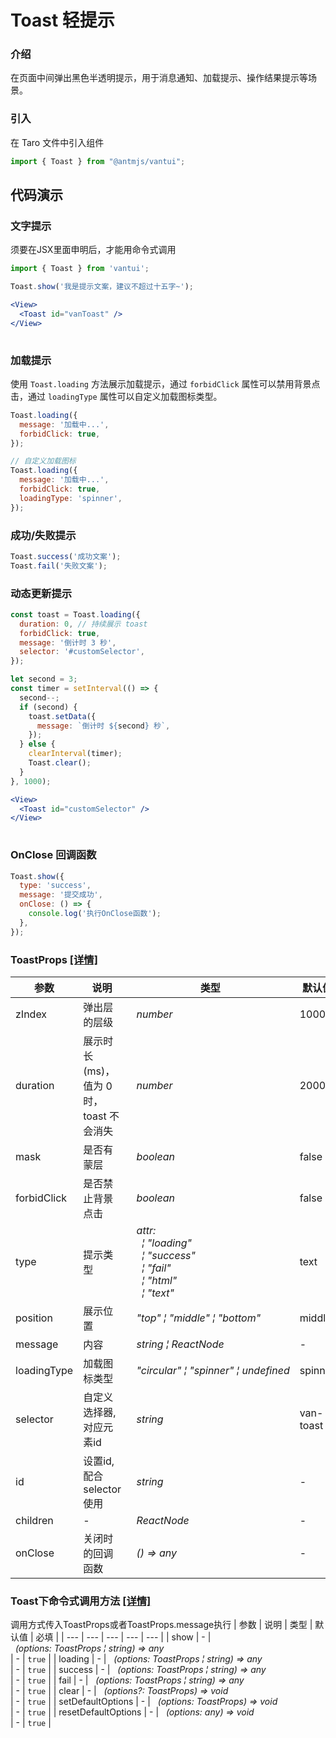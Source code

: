 # Toast 轻提示

### 介绍

在页面中间弹出黑色半透明提示，用于消息通知、加载提示、操作结果提示等场景。

### 引入

在 Taro 文件中引入组件

```js
import { Toast } from "@antmjs/vantui"; 
```

## 代码演示

### 文字提示

须要在JSX里面申明后，才能用命令式调用

```javascript
import { Toast } from 'vantui';

Toast.show('我是提示文案，建议不超过十五字~');
```

```jsx
<View>
  <Toast id="vanToast" />
</View>
 
```

### 加载提示

使用 `Toast.loading` 方法展示加载提示，通过 `forbidClick` 属性可以禁用背景点击，通过 `loadingType` 属性可以自定义加载图标类型。

```javascript
Toast.loading({
  message: '加载中...',
  forbidClick: true,
});

// 自定义加载图标
Toast.loading({
  message: '加载中...',
  forbidClick: true,
  loadingType: 'spinner',
});
```

### 成功/失败提示

```javascript
Toast.success('成功文案');
Toast.fail('失败文案');
```

### 动态更新提示

```javascript
const toast = Toast.loading({
  duration: 0, // 持续展示 toast
  forbidClick: true,
  message: '倒计时 3 秒',
  selector: '#customSelector',
});

let second = 3;
const timer = setInterval(() => {
  second--;
  if (second) {
    toast.setData({
      message: `倒计时 ${second} 秒`,
    });
  } else {
    clearInterval(timer);
    Toast.clear();
  }
}, 1000);
```

```jsx
<View>
  <Toast id="customSelector" />
</View>
 
```

### OnClose 回调函数

```javascript
Toast.show({
  type: 'success',
  message: '提交成功',
  onClose: () => {
    console.log('执行OnClose函数');
  },
});
```
### ToastProps [[详情]](https://github.com/AntmJS/vantui/tree/main/packages/vantui/types/toast.d.ts)   

| 参数 | 说明 | 类型 | 默认值 | 必填 |
| --- | --- | --- | --- | --- |
| zIndex | 弹出层的层级 | _&nbsp;&nbsp;number<br/>_ | 1000 | `false` |
| duration | 展示时长(ms)，值为 0 时，toast 不会消失 | _&nbsp;&nbsp;number<br/>_ | 2000 | `false` |
| mask | 是否有蒙层 | _&nbsp;&nbsp;boolean<br/>_ | false | `false` |
| forbidClick | 是否禁止背景点击 | _&nbsp;&nbsp;boolean<br/>_ | false | `false` |
| type | 提示类型 | _&nbsp;&nbsp;attr:<br/>&nbsp;&nbsp;&nbsp;&nbsp;&brvbar;&nbsp;"loading"<br/>&nbsp;&nbsp;&nbsp;&nbsp;&brvbar;&nbsp;"success"<br/>&nbsp;&nbsp;&nbsp;&nbsp;&brvbar;&nbsp;"fail"<br/>&nbsp;&nbsp;&nbsp;&nbsp;&brvbar;&nbsp;"html"<br/>&nbsp;&nbsp;&nbsp;&nbsp;&brvbar;&nbsp;"text"<br/>_ | text | `false` |
| position | 展示位置 | _&nbsp;&nbsp;"top"&nbsp;&brvbar;&nbsp;"middle"&nbsp;&brvbar;&nbsp;"bottom"<br/>_ | middle | `false` |
| message | 内容 | _&nbsp;&nbsp;string&nbsp;&brvbar;&nbsp;ReactNode<br/>_ | - | `false` |
| loadingType | 加载图标类型 | _&nbsp;&nbsp;"circular"&nbsp;&brvbar;&nbsp;"spinner"&nbsp;&brvbar;&nbsp;undefined<br/>_ | spinner | `false` |
| selector | 自定义选择器, 对应元素id | _&nbsp;&nbsp;string<br/>_ | van-toast | `false` |
| id | 设置id,配合selector使用 | _&nbsp;&nbsp;string<br/>_ | - | `false` |
| children | - | _&nbsp;&nbsp;ReactNode<br/>_ | - | `false` |
| onClose | 关闭时的回调函数 | _&nbsp;&nbsp;()&nbsp;=>&nbsp;any<br/>_ | - | `false` |

### Toast下命令式调用方法 [[详情]](https://github.com/AntmJS/vantui/tree/main/packages/vantui/types/toast.d.ts)   
调用方式传入ToastProps或者ToastProps.message执行
| 参数 | 说明 | 类型 | 默认值 | 必填 |
| --- | --- | --- | --- | --- |
| show | - | _&nbsp;&nbsp;(options:&nbsp;ToastProps&nbsp;&brvbar;&nbsp;string)&nbsp;=>&nbsp;any<br/>_ | - | `true` |
| loading | - | _&nbsp;&nbsp;(options:&nbsp;ToastProps&nbsp;&brvbar;&nbsp;string)&nbsp;=>&nbsp;any<br/>_ | - | `true` |
| success | - | _&nbsp;&nbsp;(options:&nbsp;ToastProps&nbsp;&brvbar;&nbsp;string)&nbsp;=>&nbsp;any<br/>_ | - | `true` |
| fail | - | _&nbsp;&nbsp;(options:&nbsp;ToastProps&nbsp;&brvbar;&nbsp;string)&nbsp;=>&nbsp;any<br/>_ | - | `true` |
| clear | - | _&nbsp;&nbsp;(options?:&nbsp;ToastProps)&nbsp;=>&nbsp;void<br/>_ | - | `true` |
| setDefaultOptions | - | _&nbsp;&nbsp;(options:&nbsp;ToastProps)&nbsp;=>&nbsp;void<br/>_ | - | `true` |
| resetDefaultOptions | - | _&nbsp;&nbsp;(options:&nbsp;any)&nbsp;=>&nbsp;void<br/>_ | - | `true` |

